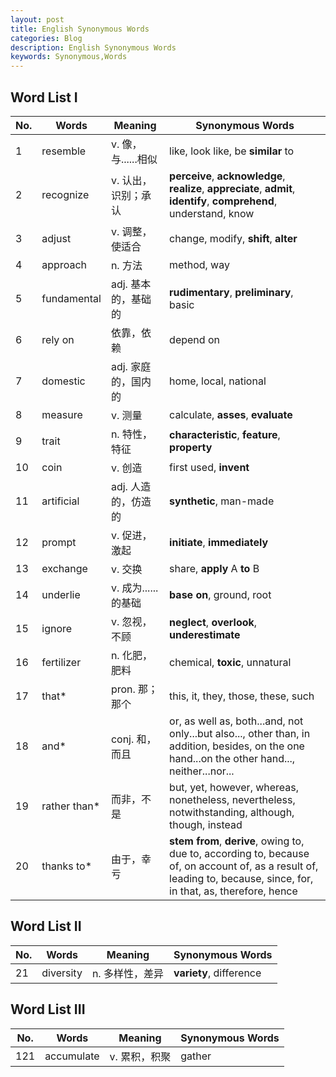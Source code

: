 ```yaml
---
layout: post
title: English Synonymous Words
categories: Blog
description: English Synonymous Words
keywords: Synonymous,Words
---
```


## Word List I

| No. | Words | Meaning | Synonymous Words |
| --- | ----- | ------- | ---------------- |
| 1 | resemble | v. 像，与......相似 | like, look like, be **similar** to |
| 2 | recognize | v. 认出，识别；承认 | **perceive**, **acknowledge**, **realize**, **appreciate**, **admit**, **identify**, **comprehend**, understand, know |
| 3 | adjust | v. 调整，使适合 | change, modify, **shift**, **alter** |
| 4 | approach | n. 方法 | method, way |
| 5 | fundamental | adj. 基本的，基础的 | **rudimentary**, **preliminary**, basic |
| 6 | rely on | 依靠，依赖 | depend on |
| 7 | domestic | adj. 家庭的，国内的 | home, local, national |
| 8 | measure | v. 测量 | calculate, **asses**, **evaluate** |
| 9 | trait | n. 特性，特征 | **characteristic**, **feature**, **property** |
| 10 | coin | v. 创造 | first used, **invent** |
| 11 | artificial | adj. 人造的，仿造的 | **synthetic**, man-made |
| 12 | prompt | v. 促进，激起 | **initiate**, **immediately** |
| 13 | exchange | v. 交换 | share, **apply** A **to** B |
| 14 | underlie | v. 成为......的基础 | **base on**, ground, root |
| 15 | ignore | v. 忽视，不顾 | **neglect**, **overlook**, **underestimate** |
| 16 | fertilizer | n. 化肥，肥料 | chemical, **toxic**, unnatural |
| 17 | that* | pron. 那；那个 | this, it, they, those, these, such |
| 18 | and* | conj. 和，而且 | or, as well as, both...and, not only...but also..., other than, in addition, besides, on the one hand...on the other hand..., neither...nor... |
| 19 | rather than* | 而非，不是 | but, yet, however, whereas, nonetheless, nevertheless, notwithstanding, although, though, instead |
| 20 | thanks to* | 由于，幸亏 | **stem from**, **derive**, owing to, due to, according to, because of, on account of, as a result of, leading to, because, since, for, in that, as, therefore, hence |

## Word List II
| No. | Words | Meaning | Synonymous Words |
| --- | ----- | ------- | ---------------- |
| 21 | diversity | n. 多样性，差异 | **variety**, difference |

## Word List III
| No. | Words | Meaning | Synonymous Words |
| --- | ----- | ------- | ---------------- |
| 121 | accumulate | v. 累积，积聚 | gather |
